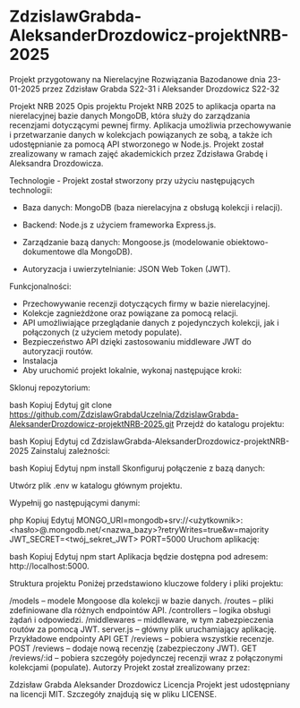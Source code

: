 # ZdzislawGrabda-AleksanderDrozdowicz-projektNRB-2025
Projekt przygotowany na Nierelacyjne Rozwiązania Bazodanowe dnia 23-01-2025 przez Zdzisław Grabda S22-31 i Aleksander Drozdowicz S22-32

Projekt NRB 2025
Opis projektu
Projekt NRB 2025 to aplikacja oparta na nierelacyjnej bazie danych MongoDB, która służy do zarządzania recenzjami dotyczącymi pewnej firmy. Aplikacja umożliwia przechowywanie i przetwarzanie danych w kolekcjach powiązanych ze sobą, a także ich udostępnianie za pomocą API stworzonego w Node.js. Projekt został zrealizowany w ramach zajęć akademickich przez Zdzisława Grabdę i Aleksandra Drozdowicza.

Technologie - Projekt został stworzony przy użyciu następujących technologii:

- Baza danych: MongoDB (baza nierelacyjna z obsługą kolekcji i relacji).

- Backend: Node.js z użyciem frameworka Express.js.

- Zarządzanie bazą danych: Mongoose.js (modelowanie obiektowo-dokumentowe dla MongoDB).

- Autoryzacja i uwierzytelnianie: JSON Web Token (JWT).

Funkcjonalności:

- Przechowywanie recenzji dotyczących firmy w bazie nierelacyjnej.
- Kolekcje zagnieżdżone oraz powiązane za pomocą relacji.
- API umożliwiające przeglądanie danych z pojedynczych kolekcji, jak i połączonych (z użyciem metody populate).
- Bezpieczeństwo API dzięki zastosowaniu middleware JWT do autoryzacji routów.
- Instalacja
- Aby uruchomić projekt lokalnie, wykonaj następujące kroki:

Sklonuj repozytorium:

bash
Kopiuj
Edytuj
git clone https://github.com/ZdzislawGrabdaUczelnia/ZdzislawGrabda-AleksanderDrozdowicz-projektNRB-2025.git
Przejdź do katalogu projektu:

bash
Kopiuj
Edytuj
cd ZdzislawGrabda-AleksanderDrozdowicz-projektNRB-2025
Zainstaluj zależności:

bash
Kopiuj
Edytuj
npm install
Skonfiguruj połączenie z bazą danych:

Utwórz plik .env w katalogu głównym projektu.

Wypełnij go następującymi danymi:

php
Kopiuj
Edytuj
MONGO_URI=mongodb+srv://<użytkownik>:<hasło>@<klaster>.mongodb.net/<nazwa_bazy>?retryWrites=true&w=majority
JWT_SECRET=<twój_sekret_JWT>
PORT=5000
Uruchom aplikację:

bash
Kopiuj
Edytuj
npm start
Aplikacja będzie dostępna pod adresem: http://localhost:5000.

Struktura projektu
Poniżej przedstawiono kluczowe foldery i pliki projektu:

/models – modele Mongoose dla kolekcji w bazie danych.
/routes – pliki zdefiniowane dla różnych endpointów API.
/controllers – logika obsługi żądań i odpowiedzi.
/middlewares – middleware, w tym zabezpieczenia routów za pomocą JWT.
server.js – główny plik uruchamiający aplikację.
Przykładowe endpointy API
GET /reviews – pobiera wszystkie recenzje.
POST /reviews – dodaje nową recenzję (zabezpieczony JWT).
GET /reviews/:id – pobiera szczegóły pojedynczej recenzji wraz z połączonymi kolekcjami (populate).
Autorzy
Projekt został zrealizowany przez:

Zdzisław Grabda
Aleksander Drozdowicz
Licencja
Projekt jest udostępniany na licencji MIT. Szczegóły znajdują się w pliku LICENSE.
